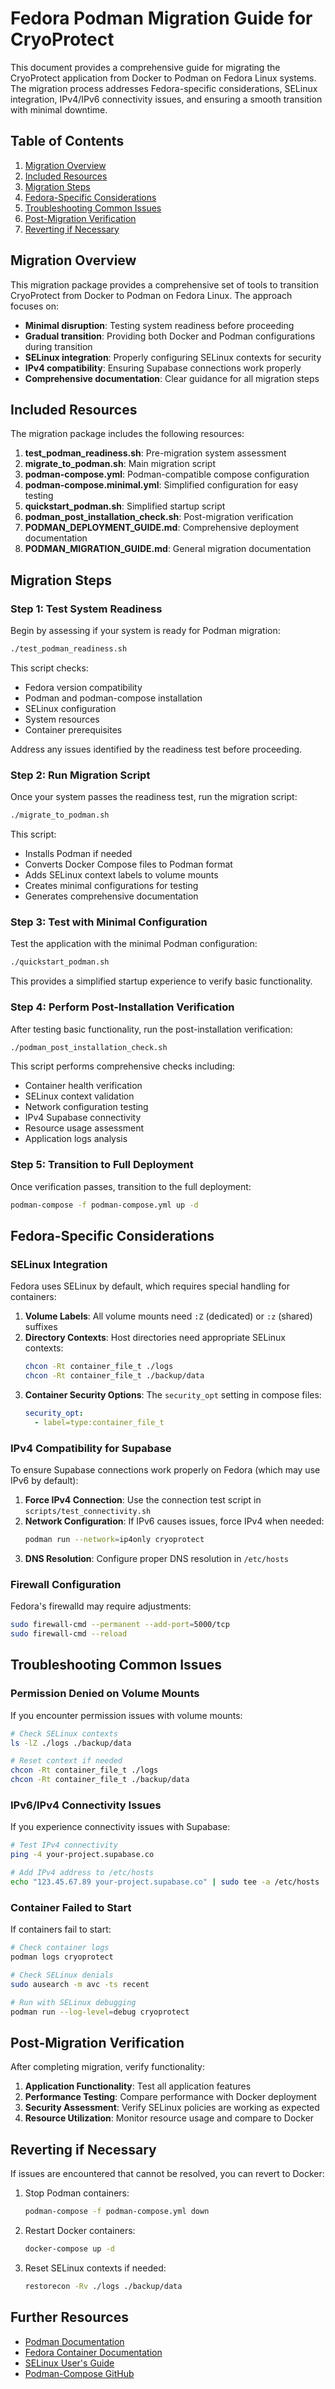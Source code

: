 # Fedora Podman Migration Guide for CryoProtect

This document provides a comprehensive guide for migrating the CryoProtect application from Docker to Podman on Fedora Linux systems. The migration process addresses Fedora-specific considerations, SELinux integration, IPv4/IPv6 connectivity issues, and ensuring a smooth transition with minimal downtime.

## Table of Contents

1. [Migration Overview](#migration-overview)
2. [Included Resources](#included-resources)
3. [Migration Steps](#migration-steps)
4. [Fedora-Specific Considerations](#fedora-specific-considerations)
5. [Troubleshooting Common Issues](#troubleshooting-common-issues)
6. [Post-Migration Verification](#post-migration-verification)
7. [Reverting if Necessary](#reverting-if-necessary)

## Migration Overview

This migration package provides a comprehensive set of tools to transition CryoProtect from Docker to Podman on Fedora Linux. The approach focuses on:

- **Minimal disruption**: Testing system readiness before proceeding
- **Gradual transition**: Providing both Docker and Podman configurations during transition
- **SELinux integration**: Properly configuring SELinux contexts for security
- **IPv4 compatibility**: Ensuring Supabase connections work properly
- **Comprehensive documentation**: Clear guidance for all migration steps

## Included Resources

The migration package includes the following resources:

1. **test_podman_readiness.sh**: Pre-migration system assessment
2. **migrate_to_podman.sh**: Main migration script
3. **podman-compose.yml**: Podman-compatible compose configuration
4. **podman-compose.minimal.yml**: Simplified configuration for easy testing
5. **quickstart_podman.sh**: Simplified startup script
6. **podman_post_installation_check.sh**: Post-migration verification
7. **PODMAN_DEPLOYMENT_GUIDE.md**: Comprehensive deployment documentation
8. **PODMAN_MIGRATION_GUIDE.md**: General migration documentation

## Migration Steps

### Step 1: Test System Readiness

Begin by assessing if your system is ready for Podman migration:

```bash
./test_podman_readiness.sh
```

This script checks:
- Fedora version compatibility
- Podman and podman-compose installation
- SELinux configuration
- System resources
- Container prerequisites

Address any issues identified by the readiness test before proceeding.

### Step 2: Run Migration Script

Once your system passes the readiness test, run the migration script:

```bash
./migrate_to_podman.sh
```

This script:
- Installs Podman if needed
- Converts Docker Compose files to Podman format
- Adds SELinux context labels to volume mounts
- Creates minimal configurations for testing
- Generates comprehensive documentation

### Step 3: Test with Minimal Configuration

Test the application with the minimal Podman configuration:

```bash
./quickstart_podman.sh
```

This provides a simplified startup experience to verify basic functionality.

### Step 4: Perform Post-Installation Verification

After testing basic functionality, run the post-installation verification:

```bash
./podman_post_installation_check.sh
```

This script performs comprehensive checks including:
- Container health verification
- SELinux context validation
- Network configuration testing
- IPv4 Supabase connectivity
- Resource usage assessment
- Application logs analysis

### Step 5: Transition to Full Deployment

Once verification passes, transition to the full deployment:

```bash
podman-compose -f podman-compose.yml up -d
```

## Fedora-Specific Considerations

### SELinux Integration

Fedora uses SELinux by default, which requires special handling for containers:

1. **Volume Labels**: All volume mounts need `:Z` (dedicated) or `:z` (shared) suffixes
2. **Directory Contexts**: Host directories need appropriate SELinux contexts:
   ```bash
   chcon -Rt container_file_t ./logs
   chcon -Rt container_file_t ./backup/data
   ```
3. **Container Security Options**: The `security_opt` setting in compose files:
   ```yaml
   security_opt:
     - label=type:container_file_t
   ```

### IPv4 Compatibility for Supabase

To ensure Supabase connections work properly on Fedora (which may use IPv6 by default):

1. **Force IPv4 Connection**: Use the connection test script in `scripts/test_connectivity.sh`
2. **Network Configuration**: If IPv6 causes issues, force IPv4 when needed:
   ```bash
   podman run --network=ip4only cryoprotect
   ```
3. **DNS Resolution**: Configure proper DNS resolution in `/etc/hosts`

### Firewall Configuration

Fedora's firewalld may require adjustments:

```bash
sudo firewall-cmd --permanent --add-port=5000/tcp
sudo firewall-cmd --reload
```

## Troubleshooting Common Issues

### Permission Denied on Volume Mounts

If you encounter permission issues with volume mounts:

```bash
# Check SELinux contexts
ls -lZ ./logs ./backup/data

# Reset context if needed
chcon -Rt container_file_t ./logs
chcon -Rt container_file_t ./backup/data
```

### IPv6/IPv4 Connectivity Issues

If you experience connectivity issues with Supabase:

```bash
# Test IPv4 connectivity
ping -4 your-project.supabase.co

# Add IPv4 address to /etc/hosts
echo "123.45.67.89 your-project.supabase.co" | sudo tee -a /etc/hosts
```

### Container Failed to Start

If containers fail to start:

```bash
# Check container logs
podman logs cryoprotect

# Check SELinux denials
sudo ausearch -m avc -ts recent

# Run with SELinux debugging
podman run --log-level=debug cryoprotect
```

## Post-Migration Verification

After completing migration, verify functionality:

1. **Application Functionality**: Test all application features
2. **Performance Testing**: Compare performance with Docker deployment
3. **Security Assessment**: Verify SELinux policies are working as expected
4. **Resource Utilization**: Monitor resource usage and compare to Docker

## Reverting if Necessary

If issues are encountered that cannot be resolved, you can revert to Docker:

1. Stop Podman containers:
   ```bash
   podman-compose -f podman-compose.yml down
   ```

2. Restart Docker containers:
   ```bash
   docker-compose up -d
   ```

3. Reset SELinux contexts if needed:
   ```bash
   restorecon -Rv ./logs ./backup/data
   ```

## Further Resources

- [Podman Documentation](https://podman.io/docs/)
- [Fedora Container Documentation](https://docs.fedoraproject.org/en-US/fedora-silverblue/docker-podman/)
- [SELinux User's Guide](https://access.redhat.com/documentation/en-us/red_hat_enterprise_linux/8/html/using_selinux/index)
- [Podman-Compose GitHub](https://github.com/containers/podman-compose)